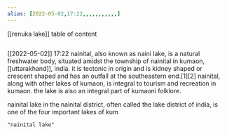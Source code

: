 ```yaml
---
alias: [2022-05-02,17:22,,,,,,,,,,,]
---
```

[[renuka lake]]
table of content
```toc
```

[[2022-05-02]] 17:22
nainital, also known as naini lake, is a natural freshwater body, situated amidst the township of nainital in kumaon, [[uttarakhand]], india. it is tectonic in origin and is kidney shaped or crescent shaped and has an outfall at the southeastern end.[1][2] nainital, along with other lakes of kumaon, is integral to tourism and recreation in kumaon. the lake is also an integral part of kumaoni folklore.

nainital lake in the nainital district, often called the lake district of india, is one of the four important lakes of kum
```query
"nainital lake"
```